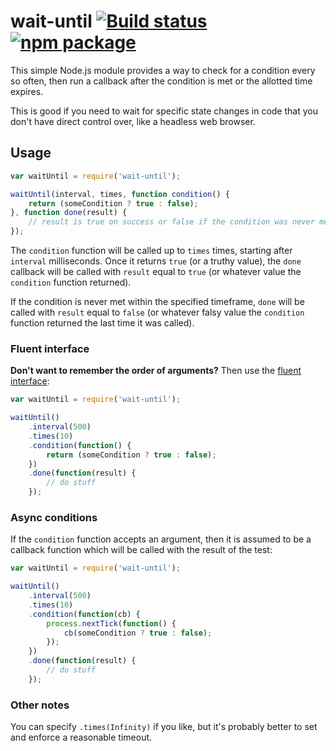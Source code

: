 # wait-until [![Build status](https://img.shields.io/travis/nylen/wait-until.svg?style=flat)](https://travis-ci.org/nylen/wait-until) [![npm package](http://img.shields.io/npm/v/wait-until.svg?style=flat)](https://www.npmjs.org/package/wait-until)

This simple Node.js module provides a way to check for a condition every so
often, then run a callback after the condition is met or the allotted time
expires.

This is good if you need to wait for specific state changes in code that you
don't have direct control over, like a headless web browser.

## Usage

```js
var waitUntil = require('wait-until');

waitUntil(interval, times, function condition() {
    return (someCondition ? true : false);
}, function done(result) {
    // result is true on success or false if the condition was never met
});
```

The `condition` function will be called up to `times` times, starting after
`interval` milliseconds.  Once it returns `true` (or a truthy value), the
`done` callback will be called with `result` equal to `true` (or whatever value
the `condition` function returned).

If the condition is never met within the specified timeframe, `done` will be
called with `result` equal to `false` (or whatever falsy value the `condition`
function returned the last time it was called).

### Fluent interface

**Don't want to remember the order of arguments?**  Then use the
[fluent interface](https://en.wikipedia.org/wiki/Fluent_interface):

```js
var waitUntil = require('wait-until');

waitUntil()
    .interval(500)
    .times(10)
    .condition(function() {
        return (someCondition ? true : false);
    })
    .done(function(result) {
        // do stuff
    });
```

### Async conditions

If the `condition` function accepts an argument, then it is assumed to be a
callback function which will be called with the result of the test:

```js
var waitUntil = require('wait-until');

waitUntil()
    .interval(500)
    .times(10)
    .condition(function(cb) {
        process.nextTick(function() {
            cb(someCondition ? true : false);
        });
    })
    .done(function(result) {
        // do stuff
    });
```

### Other notes

You can specify `.times(Infinity)` if you like, but it's probably better to set
and enforce a reasonable timeout.
